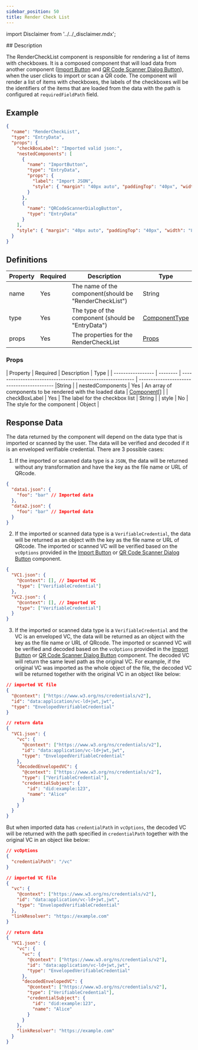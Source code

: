 ```yaml
---
sidebar_position: 50
title: Render Check List
---
```


import Disclaimer from '../../\_disclaimer.mdx';

<Disclaimer />
## Description

The RenderCheckList component is responsible for rendering a list of items with checkboxes. It is a composed component that will load data from another component ([Import Button](./import-button) and [QR Code Scanner Dialog Button](./qr-code-scanner-dialog-button)), when the user clicks to import or scan a QR code. The component will render a list of items with checkboxes, the labels of the checkboxes will be the identifiers of the items that are loaded from the data with the path is configured at `requiredFieldPath` field.

## Example

```json
{
  "name": "RenderCheckList",
  "type": "EntryData",
  "props": {
    "checkBoxLabel": "Imported valid json:",
    "nestedComponents": [
      {
        "name": "ImportButton",
        "type": "EntryData",
        "props": {
          "label": "Import JSON",
          "style": { "margin": "40px auto", "paddingTop": "40px", "width": "80%" }
        }
      },
      {
        "name": "QRCodeScannerDialogButton",
        "type": "EntryData"
      }
    ],
    "style": { "margin": "40px auto", "paddingTop": "40px", "width": "80%" }
  }
}
```

## Definitions

| Property | Required | Description                                            | Type                                                        |
| -------- | -------- | ------------------------------------------------------ | ----------------------------------------------------------- |
| name     | Yes      | The name of the component(should be "RenderCheckList") | String                                                      |
| type     | Yes      | The type of the component (should be "EntryData")      | [ComponentType](/docs/mock-apps/common/component-type)      |
| props    | Yes      | The properties for the RenderCheckList                 | [Props](/docs/mock-apps/components/render-check-list#props) |

### Props

| Property | Required | Description | Type |
| ----------------- | -------- | ---------------------------------------------------------- | ------------------------------------------ |String |
| nestedComponents | Yes | An array of components to be rendered with the loaded data | [Component](/docs/mock-apps/components/)[] |
| checkBoxLabel | Yes | The label for the checkbox list | String |
| style | No | The style for the component | Object |

## Response Data

The data returned by the component will depend on the data type that is imported or scanned by the user. The data will be verified and decoded if it is an enveloped verifiable credential. There are 3 possible cases:

1. If the imported or scanned data type is a `JSON`, the data will be returned without any transformation and have the key as the file name or URL of QRcode.

```json
{
  "data1.json": {
    "foo": "bar" // Imported data
  },
  "data2.json": {
    "foo": "bar" // Imported data
  }
}
```

2. If the imported or scanned data type is a `VerifiableCredential`, the data will be returned as an object with the key as the file name or URL of QRcode. The imported or scanned VC will be verified based on the `vcOptions` provided in the [Import Button](./import-button) or [QR Code Scanner Dialog Button](./qr-code-scanner-dialog-button) component.

```json
{
  "VC1.json": {
    "@context": [], // Imported VC
    "type": ["VerifiableCredential"]
  },
  "VC2.json": {
    "@context": [], // Imported VC
    "type": ["VerifiableCredential"]
  }
}
```

3. If the imported or scanned data type is a `VerifiableCredential` and the VC is an enveloped VC, the data will be returned as an object with the key as the file name or URL of QRcode. The imported or scanned VC will be verified and decoded based on the `vcOptions` provided in the [Import Button](./import-button) or [QR Code Scanner Dialog Button](./qr-code-scanner-dialog-button) component. The decoded VC will return the same level path as the original VC.
   For example, if the original VC was imported as the whole object of the file, the decoded VC will be returned together with the original VC in an object like below:

```json
// imported VC file
{
  "@context": ["https://www.w3.org/ns/credentials/v2"],
  "id": "data:application/vc-ld+jwt,jwt",
  "type": "EnvelopedVerifiableCredential"
}
```

```json
// return data
{
  "VC1.json": {
    "vc": {
      "@context": ["https://www.w3.org/ns/credentials/v2"],
      "id": "data:application/vc-ld+jwt,jwt",
      "type": "EnvelopedVerifiableCredential"
    },
    "decodedEnvelopedVC": {
      "@context": ["https://www.w3.org/ns/credentials/v2"],
      "type": ["VerifiableCredential"],
      "credentialSubject": {
        "id": "did:example:123",
        "name": "Alice"
      }
    }
  }
}
```

But when imported data has `credentialPath` in `vcOptions`, the decoded VC will be returned with the path specified in `credentialPath` together with the original VC in an object like below:

```json
// vcOptions
{
  "credentialPath": "/vc"
}
```

```json
// imported VC file
{
  "vc": {
    "@context": ["https://www.w3.org/ns/credentials/v2"],
    "id": "data:application/vc-ld+jwt,jwt",
    "type": "EnvelopedVerifiableCredential"
  },
  "linkResolver": "https://example.com"
}
```

```json
// return data
{
  "VC1.json": {
    "vc": {
      "vc": {
        "@context": ["https://www.w3.org/ns/credentials/v2"],
        "id": "data:application/vc-ld+jwt,jwt",
        "type": "EnvelopedVerifiableCredential"
      },
      "decodedEnvelopedVC": {
        "@context": ["https://www.w3.org/ns/credentials/v2"],
        "type": ["VerifiableCredential"],
        "credentialSubject": {
          "id": "did:example:123",
          "name": "Alice"
        }
      }
    },
    "linkResolver": "https://example.com"
  }
}
```
